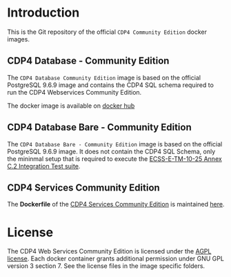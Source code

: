 # Introduction

This is the Git repository of the official `CDP4 Community Edition` docker images. 

## CDP4 Database - Community Edition

The `CDP4 Database Community Edition` image is based on the official PostgreSQL 9.6.9 image and contains the CDP4 SQL schema required to run the CDP4 Webservices Community Edition.

The docker image is available on [docker hub](https://hub.docker.com/r/rheagroup/cdp4-database-community-edition/)

## CDP4 Database Bare - Community Edition
The `CDP4 Database Bare - Community Edition` image is based on the official PostgreSQL 9.6.9 image. It does not contain the CDP4 SQL Schema, only the mininmal setup that is required to execute the [ECSS-E-TM-10-25 Annex C.2 Integration Test suite](https://github.com/RHEAGROUP/ecss-10-25-annexc-integration-tests). 

## CDP4 Services Community Edition

The **Dockerfile** of the [CDP4 Services Community Edition](https://github.com/RHEAGROUP/CDP4-WebServices-Community-Edition) is maintained [here](https://github.com/RHEAGROUP/CDP4-WebServices-Community-Edition/blob/master/Dockerfile).

# License

The CDP4 Web Services Community Edition is licensed under the [AGPL license](LICENSE). Each docker container grants additional permission under GNU GPL version 3 section 7. See the license files in the image specific folders.